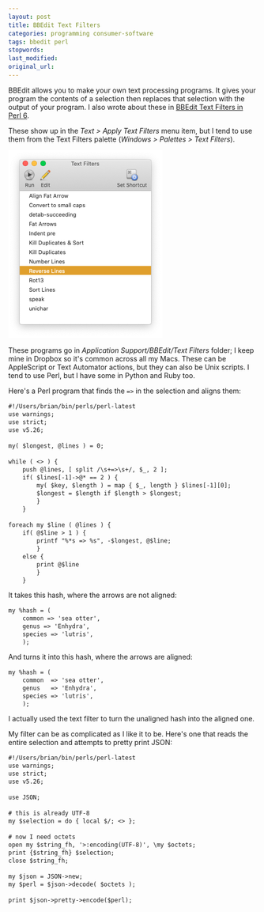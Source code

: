 ```yaml
---
layout: post
title: BBEdit Text Filters
categories: programming consumer-software
tags: bbedit perl
stopwords:
last_modified:
original_url:
---
```


BBEdit allows you to make your own text processing programs. It gives your program the contents of a selection then replaces that selection with the output of your program. I also wrote about these in [BBEdit Text Filters in Perl 6](https://www.learningraku.com/2017/01/17/bbedit-text-filters-in-perl-6/).

<!--more-->

These show up in the _Text > Apply Text Filters_ menu item, but I tend to use them from the Text Filters palette (_Windows > Palettes > Text Filters_).

![](/images/bbedit_text_filters/palette.png)

These programs go in _Application Support/BBEdit/Text Filters_ folder; I keep mine in Dropbox so it's common across all my Macs. These can be AppleScript or Text Automator actions, but they can also be Unix scripts. I tend to use Perl, but I have some in Python and Ruby too.

Here's a Perl program that finds the `=>` in the selection and aligns them:

	#!/Users/brian/bin/perls/perl-latest
	use warnings;
	use strict;
	use v5.26;

	my( $longest, @lines ) = 0;

	while ( <> ) {
		push @lines, [ split /\s+=>\s+/, $_, 2 ];
		if( $lines[-1]->@* == 2 ) {
			my( $key, $length ) = map { $_, length } $lines[-1][0];
			$longest = $length if $length > $longest;
			}
		}

	foreach my $line ( @lines ) {
		if( @$line > 1 ) {
			printf "%*s => %s", -$longest, @$line;
			}
		else {
			print @$line
			}
		}

It takes this hash, where the arrows are not aligned:

	my %hash = (
		common => 'sea otter',
		genus => 'Enhydra',
		species => 'lutris',
		);

And turns it into this hash, where the arrows are aligned:

	my %hash = (
		common  => 'sea otter',
		genus   => 'Enhydra',
		species => 'lutris',
		);

I actually used the text filter to turn the unaligned hash into the aligned one.

My filter can be as complicated as I like it to be. Here's one that reads the entire selection and attempts to pretty print JSON:

	#!/Users/brian/bin/perls/perl-latest
	use warnings;
	use strict;
	use v5.26;

	use JSON;

	# this is already UTF-8
	my $selection = do { local $/; <> };

	# now I need octets
	open my $string_fh, '>:encoding(UTF-8)', \my $octets;
	print {$string_fh} $selection;
	close $string_fh;

	my $json = JSON->new;
	my $perl = $json->decode( $octets );

	print $json->pretty->encode($perl);

